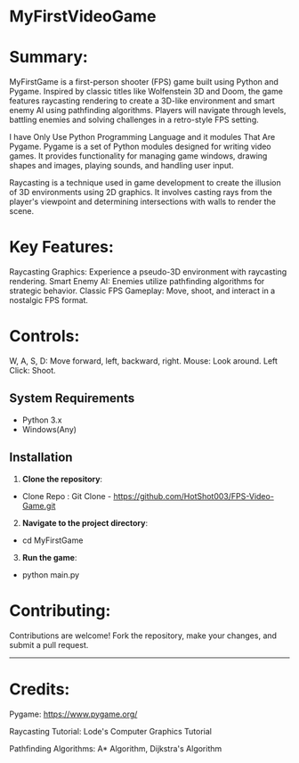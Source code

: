 # MyFirstVideoGame

# Summary:

MyFirstGame is a first-person shooter (FPS) game built using Python and Pygame. Inspired by classic titles like Wolfenstein 3D and Doom, 
the game features raycasting rendering to create a 3D-like environment and smart enemy AI using pathfinding algorithms. 
Players will navigate through levels, battling enemies and solving challenges in a retro-style FPS setting.

I have Only Use Python Programming Language and it modules That Are Pygame.
Pygame is a set of Python modules designed for writing video games. It provides functionality for managing game windows,
drawing shapes and images, playing sounds, and handling user input.

Raycasting is a technique used in game development to create the illusion of 3D environments using 2D graphics.
It involves casting rays from the player's viewpoint and determining intersections with walls to render the scene.

# Key Features:

Raycasting Graphics: Experience a pseudo-3D environment with raycasting rendering.
Smart Enemy AI: Enemies utilize pathfinding algorithms for strategic behavior.
Classic FPS Gameplay: Move, shoot, and interact in a nostalgic FPS format.


# Controls:

W, A, S, D: Move forward, left, backward, right.
Mouse: Look around.
Left Click: Shoot.

## System Requirements

- Python 3.x
- Windows(Any)

## Installation

1. **Clone the repository**:

  - Clone Repo : Git Clone - https://github.com/HotShot003/FPS-Video-Game.git
   
2. **Navigate to the project directory**:

  - cd MyFirstGame
 
3. **Run the game**:
    
  - python main.py


# Contributing:

Contributions are welcome! Fork the repository, make your changes, and submit a pull request.

---

# Credits:

Pygame: https://www.pygame.org/

Raycasting Tutorial: Lode's Computer Graphics Tutorial

Pathfinding Algorithms: A* Algorithm, Dijkstra's Algorithm



